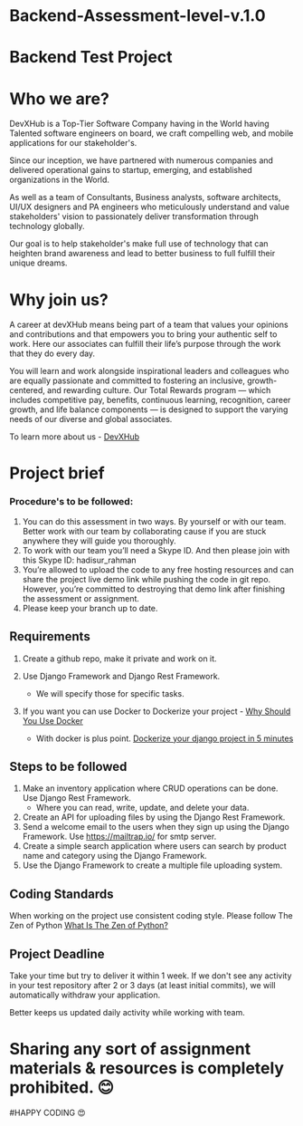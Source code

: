 # Backend-Assessment-level-v.1.0

Backend Test Project
======================

Who we are?
====================

DevXHub is a Top-Tier Software Company having in the World having Talented software engineers on board, we craft compelling web, and mobile applications for our stakeholder's.

Since our inception, we have partnered with numerous companies and delivered operational gains to startup, emerging, and established organizations in the World.

As well as a team of Consultants, Business analysts, software architects,  UI/UX designers and PA engineers who meticulously understand and value stakeholders' vision to passionately deliver transformation through technology globally.

Our goal is to help stakeholder's make full use of technology that can heighten brand awareness and lead to better business to full fulfill their unique dreams.


Why join us?
=
A career at devXHub means being part of a team that values your opinions and contributions and that empowers you to bring your authentic self to work. Here our associates can fulfill their life’s purpose through the work that they do every day.

You will learn and work alongside inspirational leaders and colleagues who are equally passionate and committed to fostering an inclusive, growth-centered, and rewarding culture. Our Total Rewards program — which includes competitive pay, benefits, continuous learning, recognition, career growth, and life balance components — is designed to support the varying needs of our diverse and global associates.

To learn more about us - [DevXHub](https://devxhub.com)

Project brief
=
### Procedure's to be followed: 
1. You can do this assessment in two ways. By yourself or with our team. Better work with our team by collaborating cause if you are stuck anywhere they will guide you thoroughly.
2. To work with our team you’ll need a Skype ID. And then please join with this Skype ID: hadisur_rahman
4. You’re allowed to upload the code to any free hosting resources and can share the project live demo link while pushing the code in git repo. However, you’re committed to destroying that demo link after finishing the assessment or assignment.
5. Please keep your branch up to date.  

## Requirements
1. Create a github repo, make it private and work on it. 
2. Use Django Framework and Django Rest Framework. 
    * We will specify those for specific tasks.
3. If you want you can use Docker to Dockerize your project - [Why Should You Use Docker](https://www.geeksforgeeks.org/why-should-you-use-docker-7-major-reasons/#:~:text=1%20Consistent%20%26%20Isolated%20Environment.%20The%20very%20first,by%20default%20compared%20to%20the%20case%20with%20)

    * With docker is plus point. [Dockerize your django project in 5 minutes](https://justdjango.com/blog/django-docker-tutorial)

## Steps to be followed

1.	Make an inventory application where CRUD operations can be done. Use Django Rest Framework.
    * Where you can read, write, update, and delete your data. 
2.	Create an API for uploading files by using the Django Rest Framework.
3.	Send a welcome email to the users when they sign up using the Django Framework. Use https://mailtrap.io/ for smtp server. 
4.	Create a simple search application where users can search by product name and category using the Django Framework.
5.  Use the Django Framework to create a multiple file uploading system.


## Coding Standards
When working on the project use consistent coding style. Please follow The Zen of Python [What Is The Zen of Python?](https://learnpython.com/blog/zen-of-python/)


## Project Deadline
Take your time but try to deliver it within 1 week. If we don't see any activity in your test repository after 2 or 3 days (at least initial commits), we will automatically withdraw your application.

Better keeps us updated daily activity while working with team. 


Sharing any sort of assignment materials & resources is completely prohibited. 😊 
=

#HAPPY CODING 😍
